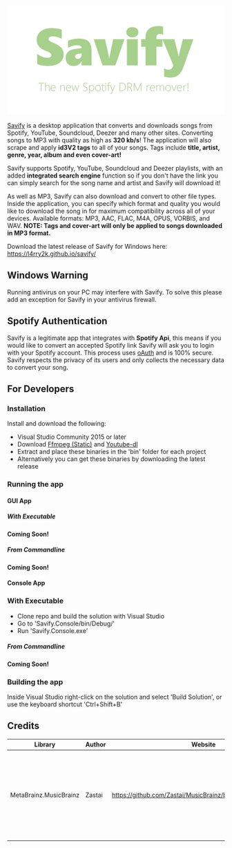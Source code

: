 [![Savify](savify.png)](https://l4rry2k.github.io/savify/)

[Savify](https://l4rry2k.github.io/Savify/) is a desktop application that converts and downloads songs from Spotify, YouTube, Soundcloud, Deezer and many other sites. Converting songs to MP3 with quality as high as **320 kb/s**! The application will also scrape and apply **id3V2 tags** to all of your songs. Tags include **title, artist, genre, year, album and even cover-art!**

Savify supports Spotify, YouTube, Soundcloud and Deezer playlists, with an added **integrated search engine** function so if you don't have the link you can simply search for the song name and artist and Savify will download it!

As well as MP3, Savify can also download and convert to other file types. Inside the application, you can specify which format and quality you would like to download the song in for maximum compatibility across all of your devices. Available formats: MP3, AAC, FLAC, M4A, OPUS, VORBIS, and WAV. **NOTE: Tags and cover-art will only be applied to songs downloaded in MP3 format.**

Download the latest release of Savify for Windows here: https://l4rry2k.github.io/savify/

## Windows Warning
Running antivirus on your PC may interfere with Savify.
To solve this please add an exception for Savify in your antivirus firewall.

## Spotify Authentication
Savify is a legitimate app that integrates with **Spotify Api**, this means if you would like to convert an accepted Spotify link Savify will ask you to login with your Spotify account. This process uses [oAuth](https://oauth.net/) and is 100% secure. Savify respects the privacy of its users and only collects the necessary data to convert your song.

## For Developers
### Installation
Install and download the following:
- Visual Studio Community 2015 or later
- Download [Ffmpeg (Static)](https://ffmpeg.zeranoe.com/builds/) and [Youtube-dl](https://ytdl-org.github.io/youtube-dl/download.html)
- Extract and place these binaries in the 'bin' folder for each project
- Alternatively you can get these binaries by downloading the latest release

### Running the app
#### GUI App
##### With Executable
**Coming Soon!**
##### From Commandline
**Coming Soon!**

#### Console App
### With Executable
- Clone repo and build the solution with Visual Studio
- Go to 'Savify.Console/bin/Debug/'
- Run 'Savify.Console.exe'
##### From Commandline
**Coming Soon!**

### Building the app
Inside Visual Studio right-click on the solution and select 'Build Solution', or use the keyboard shortcut 'Ctrl+Shift+B'

## Credits
|Library|Author|Website|Description|
|---|---|---|---|
|MetaBrainz.MusicBrainz|Zastai|https://github.com/Zastai/MusicBrainz/blob/master/README.md|This package provides classes for accessing the MusicBrainz web services (lookup, search and OAuth2).|
